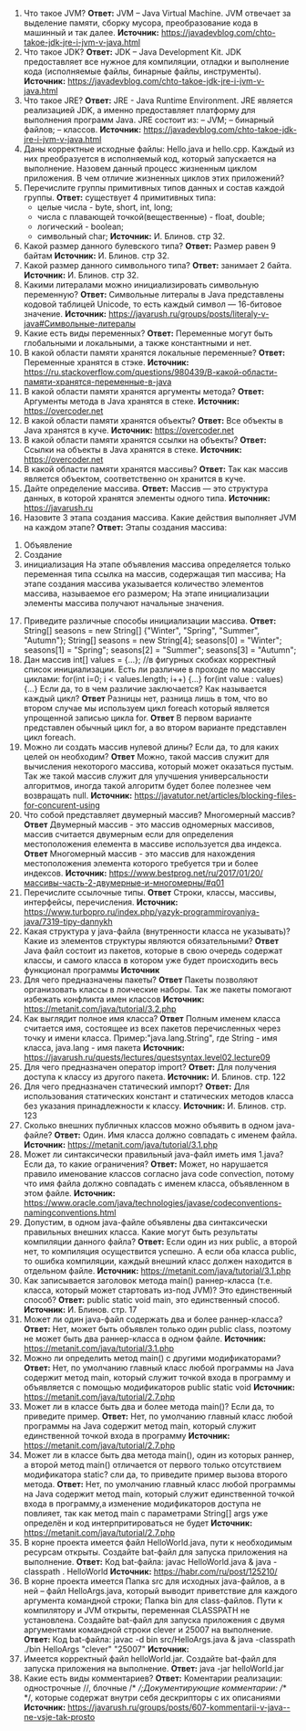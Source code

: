 1.	Что такое JVM? 
      **Ответ:** JVM – Java Virtual Machine. JVM отвечает за выделение памяти, сборку мусора, преобразование кода в машинный и так далее.
      **Источник:** https://javadevblog.com/chto-takoe-jdk-jre-i-jvm-v-java.html
2.	Что такое JDK?
      **Ответ:** JDK – Java Development Kit. JDK предоставляет все нужное для компиляции, отладки и выполнение кода (исполняемые файлы, бинарные файлы, инструменты).
      **Источник:** https://javadevblog.com/chto-takoe-jdk-jre-i-jvm-v-java.html
3.	Что такое JRE?
      **Ответ:** JRE - Java Runtime Environment. JRE является реализацией JDK, а именно предоставляет платформу для выполнения программ Java. JRE состоит из:
      – JVM;
      – бинарный файлов;
      – классов.
      **Источник:** https://javadevblog.com/chto-takoe-jdk-jre-i-jvm-v-java.html
4.	Даны корректные исходные файлы: Hello.java и hello.cpp. Каждый из них преобразуется в исполняемый код, который запускается на выполнение. Назовем данный процесс жизненным циклом приложения. В чем отличие жизненных циклов этих приложений?
5.	Перечислите группы примитивных типов данных и состав каждой группы.
      **Ответ:** существует 4 примитивных типа:
      - целые числа - byte, short, int, long;
      - числа с плавающей точкой(вещественные) - float, double;
      - логический - boolean;
      - символьный char;
      **Источник:** И. Блинов. стр 32.
6.	Какой размер данного булевского типа?
      **Ответ:** Размер равен 9 байтам 
      **Источник:** И. Блинов. стр 32.
7.	Какой размер данного символьного типа?
      **Ответ:** занимает 2 байта.
      **Источник:** И. Блинов. стр 32.
8.	Какими литералами можно инициализировать символьную переменную?
      **Ответ:** Символьные литералы в Java представлены кодовой таблицей Unicode, то есть каждый символ — 16-битовое значение.
      **Источник:** https://javarush.ru/groups/posts/literaly-v-java#Символьные-литералы
9.	Какие есть виды переменных?
      **Ответ:** Переменные могут быть глобальными и локальными, а также константными и нет.
10.	В какой области памяти хранятся локальные переменные?
       **Ответ:** Переменные хранятся в стэке.
       **Источник:** https://ru.stackoverflow.com/questions/980439/В-какой-области-памяти-хранятся-переменные-в-java
11.	В какой области памяти хранятся аргументы метода?
       **Ответ:** Аргументы метода в Java хранятся в стеке.
       **Источник:** https://overcoder.net
12.	В какой области памяти хранятся объекты?
       **Ответ:** Все объекты в Java хранятся в куче.
       **Источник:** https://overcoder.net
13.	В какой области памяти хранятся ссылки на объекты?
       **Ответ:** Ссылки на объекты в Java хранятся в стеке.
       **Источник:** https://overcoder.net
14.	В какой области памяти хранятся массивы?
       **Ответ:** Так как массив является объектом, соответственно он хранится в куче.
15.	Дайте определение массива.
       **Ответ:** Массив — это структура данных, в которой хранятся элементы одного типа.
       **Источник:** https://javarush.ru
16.	Назовите 3 этапа создания массива. Какие действия выполняет JVM на каждом этапе?
       **Ответ:** Этапы создания массива:
1) Объявление
2) Создание
3) инициализация
   На этапе объявления массива определяется только переменная типа ссылка на массив, содержащая тип массива;
   На этапе создания массива указывается количество элементов массива, называемое его размером;
   На этапе инициализации элементы массива получают начальные значения.
17.	Приведите различные способы инициализации массива.
       **Ответ:** String[] seasons = new String[] {"Winter", "Spring", "Summer", "Autumn"};
       String[] seasons = new String[4];
       seasons[0] = "Winter";
       seasons[1] = "Spring";
       seasons[2] = "Summer";
       seasons[3] = "Autumn";
18.	Дан массив
       int[] values = {...};
       //в фигурных скобках корректный список инициализации.
       Есть ли различие в проходе по массиву циклами:
       for(int i=0; i < values.length; i++) {...}
       for(int value : values) {...}
       Если да, то в чем различие заключается?
       Как называется каждый цикл?
       **Ответ** Разницы нет, разница лишь в том, что во втором случае мы используем цикл foreach который является упрощенной записью цикла for.
       **Ответ** В первом варианте представлен обычный цикл for, а во втором варианте представлен цикл foreach.
19.	Можно ли создать массив нулевой длины? Если да, то для каких целей он необходим?
       **Ответ** Можно, такой массив служит для вычисления некоторого массива, который может оказаться пустым. Так же такой массив служит для улучшения универсальности алгоритмов, иногда такой алгоритм будет более полезнее чем возвращать null.
       **Источник:** https://javatutor.net/articles/blocking-files-for-concurent-using
20.	Что собой представляет двумерный массив? Многомерный массив?
       **Ответ** Двумерный массив - это массив одномерных массивов, массив считается двумерным если для определения местоположения елемента в массиве используется два индекса.
       **Ответ** Многомерный массив - это массив для нахождения местоположения элемента которого требуется три и более индексов.
       **Источник:** https://www.bestprog.net/ru/2017/01/20/массивы-часть-2-двумерные-и-многомерны/#q01
21.	Перечислите ссылочные типы.
       **Ответ** Строки, классы, массивы, интерфейсы, перечисления.
       **Источник:** https://www.turbopro.ru/index.php/yazyk-programmirovaniya-java/7319-tipy-dannykh
22.	Какая структура у java-файла (внутренности класса не указывать)?
       Какие из элементов структуры являются обязательными?
       **Ответ** Java файл состоит из пакетов, которые в свою очередь содержат классы, и самого класса в котором уже будет происходить весь функционал программы
       **Источник**
23.	Для чего предназначены пакеты?
       **Ответ** Пакеты позволяют организовать классы в лоические наборы. Так же пакеты помогают избежать конфликта имен классов
       **Источник:** https://metanit.com/java/tutorial/3.2.php
24.	Как выглядит полное имя класса?
       **Ответ** Полным именем класса считается имя, состоящее из всех пакетов перечисленных через точку и имени класса. Пример:"java.lang.String", где String - имя класса, java.lang - имя пакета
       **Источник:** https://javarush.ru/quests/lectures/questsyntax.level02.lecture09
25. Для чего предназначен оператор import?
    **Ответ:** Для получения доступа к классу из другого пакета.
    **Источник:** И. Блинов. стр. 122
26. Для чего предназначен статический импорт?
    **Ответ:** Для использования статических констант и статических методов класса без указания принадлежности к классу.
    **Источник:** И. Блинов. стр. 123
27. Сколько внешних публичных классов можно объявить в одном java-файле?
    **Ответ:** Один. Имя класса должно совпадать с именем файла.
    **Источник:** https://metanit.com/java/tutorial/3.1.php
28. Может ли синтаксически правильный java-файл иметь имя 1.java? Если да, то какие ограничения?
    **Ответ:** Может, но нарушается правило именование классов согласно java code convection, потому что имя файла должно совпадать с именем класса, объявленном в этом файле.
    **Источник:** https://www.oracle.com/java/technologies/javase/codeconventions-namingconventions.html
29. Допустим, в одном java-файле объявлены два синтаксически правильных внешних класса. Какие могут быть результаты компиляции данного файла?
    **Ответ:** Если один из них public, а второй нет, то компиляция осуществится успешно. А если оба класса public, то ошибка компиляции, каждый внешний класс должен находится в отдельном файле.
    **Источник:** https://metanit.com/java/tutorial/3.1.php
30. Как записывается заголовок метода main() раннер-класса (т.е. класса, который может стартовать из-под JVM)?
    Это единственный способ?
    **Ответ:** public static void main, это единственный способ.
    **Источник:** И. Блинов. стр. 17
31. Может ли один java-файл содержать два и более раннер-класса?
    **Ответ:** Нет, может быть объявлен только один public class, поэтому не может быть два раннер-класса в одном файле.
    **Источник:** https://metanit.com/java/tutorial/3.1.php
32. Можно ли определить метод main() с другими модификаторами?
    **Ответ:** Нет, по умолчанию главный класс любой программы на Java содержит метод main, который служит точкой входа в программу и объявляется с помощью модификаторов public static void
    **Источник:** https://metanit.com/java/tutorial/2.7.php
33.	Может ли в классе быть два и более метода main()? Если да, то приведите пример.
       **Ответ:** Нет, по умолчанию главный класс любой программы на Java содержит метод main, который служит единственной точкой входа в программу
       **Источник:** https://metanit.com/java/tutorial/2.7.php
34.	Может ли в классе быть два метода main(), один из которых раннер, а второй метод main() отличается от первого только отсутствием модификатора static?
       сли да, то приведите пример вызова второго метода.
       **Ответ:** Нет, по умолчанию главный класс любой программы на Java содержит метод main, который служит единственной точкой входа в программу,а изменение модификаторов доступа не повлияет,
       так как метод main с параметрами String[] args уже определён и код интерпритироваться не будет
       **Источник:** https://metanit.com/java/tutorial/2.7.php
35.	В корне проекта имеется файл HelloWorld.java, пути к необходимым ресурсам открыты. Создайте bat-файл для запуска приложения на выполнение.
       **Ответ:** Код bat-файла: javac HelloWorld.java & java -classpath . HelloWorld
       **Источник:** https://habr.com/ru/post/125210/
36.	В корне проекта имеется
       Папка src для исходных java-файлов, а в ней – файл HelloArgs.java, который выводит приветствие для каждого аргумента командной строки;
       Папка bin для class-файлов.
       Пути к компилятору и JVM открыты, переменная CLASSPATH не установлена.
       Создайте bat-файл для запуска приложения с двумя аргументами командной строки clever и 25007 на выполнение.
       **Ответ:** Код bat-файла: javac -d bin src/HelloArgs.java & java -classpath ./bin HelloArgs "clever" "25007"
       **Источник:**
37.	Имеется корректный файл helloWorld.jar. Создайте bat-файл для запуска приложения на выполнение.
       **Ответ:** java -jar helloWorld.jar
38.	Какие есть виды комментариев?
       **Ответ:** Коментарии реализации: однострочные //, блочные /* */;Документирующие комментарии: /** */, которые содержат внутри себя дескрипторы с их описаниями
       **Источник:** https://javarush.ru/groups/posts/607-kommentarii-v-java--ne-vsje-tak-prosto